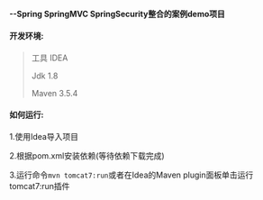#### --Spring SpringMVC SpringSecurity整合的案例demo项目

#### 开发环境:

> 工具 IDEA
>
> Jdk 1.8
>
> Maven 3.5.4

#### 如何运行:
 
 1.使用Idea导入项目
 
 2.根据pom.xml安装依赖(等待依赖下载完成)
 
 3.运行命令`mvn tomcat7:run`或者在Idea的Maven plugin面板单击运行tomcat7:run插件
